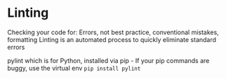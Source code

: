 # Linting
Checking your code for: Errors, not best practice, conventional mistakes, formatting
Linting is an automated process to quickly eliminate standard errors

pylint which is for Python, installed via pip - If your pip commands are buggy, use the virtual env
`pip install pylint`